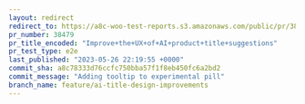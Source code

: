 ```yaml
---
layout: redirect
redirect_to: https://a8c-woo-test-reports.s3.amazonaws.com/public/pr/38479/e2e/index.html
pr_number: 38479
pr_title_encoded: "Improve+the+UX+of+AI+product+title+suggestions"
pr_test_type: e2e
last_published: "2023-05-26 22:19:55 +0000"
commit_sha: a8c78333d76ccfc750bba57f1f8eb450fc6a2bd2
commit_message: "Adding tooltip to experimental pill"
branch_name: feature/ai-title-design-improvements
---
```

